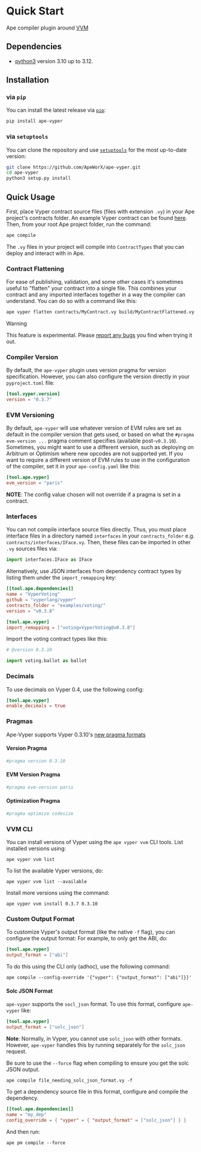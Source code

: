# Quick Start

Ape compiler plugin around [VVM](https://github.com/vyperlang/vvm)

## Dependencies

- [python3](https://www.python.org/downloads) version 3.10 up to 3.12.

## Installation

### via `pip`

You can install the latest release via [`pip`](https://pypi.org/project/pip/):

```bash
pip install ape-vyper
```

### via `setuptools`

You can clone the repository and use [`setuptools`](https://github.com/pypa/setuptools) for the most up-to-date version:

```bash
git clone https://github.com/ApeWorX/ape-vyper.git
cd ape-vyper
python3 setup.py install
```

## Quick Usage

First, place Vyper contract source files (files with extension `.vy`) in your Ape project's contracts folder.
An example Vyper contract can be found [here](https://vyper.readthedocs.io/en/stable/vyper-by-example.html).
Then, from your root Ape project folder, run the command:

```bash
ape compile
```

The `.vy` files in your project will compile into `ContractTypes` that you can deploy and interact with in Ape.

### Contract Flattening

For ease of publishing, validation, and some other cases it's sometimes useful to "flatten" your contract into a single file.
This combines your contract and any imported interfaces together in a way the compiler can understand.
You can do so with a command like this:

```bash
ape vyper flatten contracts/MyContract.vy build/MyContractFlattened.vy
```

> [!WARNING]
> This feature is experimental. Please [report any bugs](https://github.com/ApeWorX/ape-solidity/issues/new?assignees=&labels=bug&projects=&template=bug.md) you find when trying it out.

### Compiler Version

By default, the `ape-vyper` plugin uses version pragma for version specification.
However, you can also configure the version directly in your `pyproject.toml` file:

```toml
[tool.vyper.version]
version = "0.3.7"
```

### EVM Versioning

By default, `ape-vyper` will use whatever version of EVM rules are set as default in the compiler version that gets used,
or based on what the `#pragma evm-version ...` pragma comment specifies (available post-`v0.3.10`).
Sometimes, you might want to use a different version, such as deploying on Arbitrum or Optimism where new opcodes are not supported yet.
If you want to require a different version of EVM rules to use in the configuration of the compiler, set it in your `ape-config.yaml` like this:

```toml
[tool.ape.vyper]
evm_version = "paris"
```

**NOTE**: The config value chosen will not override if a pragma is set in a contract.

### Interfaces

You can not compile interface source files directly.
Thus, you must place interface files in a directory named `interfaces` in your `contracts_folder` e.g. `contracts/interfaces/IFace.vy`.
Then, these files can be imported in other `.vy` sources files via:

```python
import interfaces.IFace as IFace
```

Alternatively, use JSON interfaces from dependency contract types by listing them under the `import_remapping` key:

```toml
[[tool.ape.dependencies]]
name = "VyperVoting"
github = "vyperlang/vyper"
contracts_folder = "examples/voting/"
version = "v0.3.8"

[tool.ape.vyper]
import_remapping = ["voting=VyperVoting@v0.3.8"]
```

Import the voting contract types like this:

```python
# @version 0.3.10

import voting.ballot as ballot
```

### Decimals

To use decimals on Vyper 0.4, use the following config:

```toml
[tool.ape.vyper]
enable_decimals = true
```

### Pragmas

Ape-Vyper supports Vyper 0.3.10's [new pragma formats](https://github.com/vyperlang/vyper/pull/3493)

#### Version Pragma

```python
#pragma version 0.3.10
```

#### EVM Version Pragma

```python
#pragma evm-version paris
```

#### Optimization Pragma

```python
#pragma optimize codesize
```

### VVM CLI

You can install versions of Vyper using the `ape vyper vvm` CLI tools.
List installed versions using:

```shell
ape vyper vvm list
```

To list the available Vyper versions, do:

```shell
ape vyper vvm list --available
```

Install more versions using the command:

```shell
ape vyper vvm install 0.3.7 0.3.10
```

### Custom Output Format

To customize Vyper's output format (like the native `-f` flag), you can configure the output format:
For example, to only get the ABI, do:

```toml
[tool.ape.vyper]
output_format = ["abi"]
```

To do this using the CLI only (adhoc), use the following command:

```shell
ape compile --config-override '{"vyper": {"output_format": ["abi"]}}'
```

#### Solc JSON Format

`ape-vyper` supports the `socl_json` format.
To use this format, configure `ape-vyper` like:

```toml
[tool.ape.vyper]
output_format = ["solc_json"]
```

**Note**: Normally, in Vyper, you cannot use `solc_json` with other formats.
However, `ape-vyper` handles this by running separately for the `solc_json` request.

Be sure to use the `--force` flag when compiling to ensure you get the solc JSON output.

```shell
ape compile file_needing_solc_json_format.vy -f
```

To get a dependency source file in this format, configure and compile the dependency.

```toml
[[tool.ape.dependencies]]
name = "my_dep"
config_override = { "vyper" = { "output_format" = ["solc_json"] } }
```

And then run:

```shell
ape pm compile --force
```
